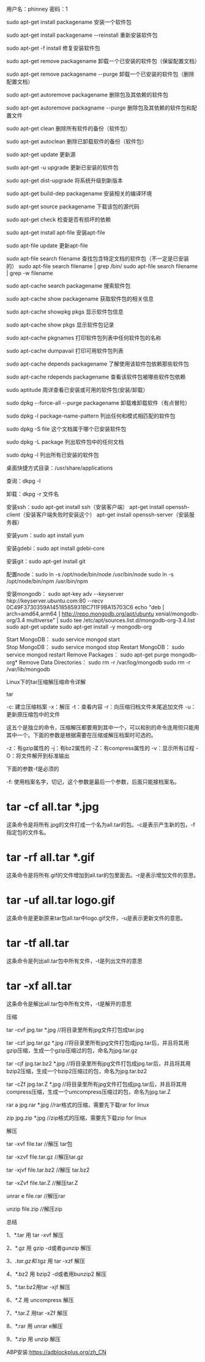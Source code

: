 ﻿用户名：phinney 密码：1

sudo apt-get install packagename		安装一个软件包

sudo apt-get install packagename --reinstall	重新安装软件包

sudo apt-get -f install   			修复安装软件包

sudo apt-get remove packagename 		卸载一个已安装的软件包（保留配置文档）

sudo apt-get remove packagename --purge 	卸载一个已安装的软件包（删除配置文档）

sudo apt-get autoremove packagename		删除包及其依赖的软件包

sudo apt-get autoremove packagname --purge	删除包及其依赖的软件包和配置文件

sudo apt-get clean				删除所有软件的备份（软件包）

sudo apt-get autoclean				删除已卸载软件的备份（软件包）

sudo apt-get update				更新源

sudo apt-get -u upgrade				更新已安装的软件包

sudo apt-get dist-upgrade			将系统升级到新版本

sudo apt-get build-dep packagename		安装相关的编译环境

sudo apt-get source packagename			下载该包的源代码

sudo apt-get check				检查是否有损坏的依赖

sudo apt-get install apt-file			安装apt-file

sudo apt-file update				更新apt-file

sudo apt-file search filename			查找包含特定文档的软件包（不一定是已安装的）
						sudo apt-file search filename | grep /bin/
						sudo apt-file search filename | grep -w filename

sudo apt-cache search packagename		搜索软件包

sudo apt-cache show packagename			获取软件包的相关信息

sudo apt-cache showpkg pkgs			显示软件包信息

sudo apt-cache show pkgs			显示软件包记录

sudo apt-cache pkgnames				打印软件包列表中任何软件包的名称

sudo apt-cache dumpavail			打印可用软件包列表

sudo apt-cache depends packagename		了解使用该软件包依赖那些软件包

sudo apt-cache rdepends packagename		查看该软件包被哪些软件包依赖

sudo aptitude					周详查看已安装或可用的软件包(安装/卸载）

sudo dpkg --force-all --purge packagename	卸载难卸载软件（有点冒险）

sudo dpkg -l package-name-pattern		列出任何和模式相匹配的软件包

sudo dpkg -S file				这个文档属于哪个已安装软件包

sudo dpkg -L package				列出软件包中的任何文档

sudo dpkg -l					列出所有已安装的软件包


桌面快捷方式目录：/usr/share/applications

查询：dkpg -l

卸载：dkpg -r 文件名


安装ssh：sudo apt-get install ssh（安装客户端）
	 apt-get install openssh-client（安装客户端失败时安装这个）
	 apt-get install openssh-server（安装服务器）

安装yum：sudo apt install yum

安装gdebi：sudo apt install gdebi-core

安装git：sudo apt-get install git

配置node：sudo ln -s /opt/node/bin/node /usr/bin/node
	  sudo ln -s /opt/node/bin/npm /usr/bin/npm

安装mongodb：
sudo apt-key adv --keyserver hkp://keyserver.ubuntu.com:80 --recv 0C49F3730359A14518585931BC711F9BA15703C6
echo "deb [ arch=amd64,arm64 ] http://repo.mongodb.org/apt/ubuntu xenial/mongodb-org/3.4 multiverse" | sudo tee /etc/apt/sources.list.d/mongodb-org-3.4.list
sudo apt-get update
sudo apt-get install -y mongodb-org

Start MongoDB： 		sudo service mongod start	
Stop MongoDB：			sudo service mongod stop
Restart MongoDB：		sudo service mongod restart
Remove Packages：		sudo apt-get purge mongodb-org*
Remove Data Directories：	sudo rm -r /var/log/mongodb
				sudo rm -r /var/lib/mongodb

Linux下的tar压缩解压缩命令详解

tar

-c: 建立压缩档案
-x：解压
-t：查看内容
-r：向压缩归档文件末尾追加文件
-u：更新原压缩包中的文件

这五个是独立的命令，压缩解压都要用到其中一个，可以和别的命令连用但只能用其中一个。下面的参数是根据需要在压缩或解压档案时可选的。

-z：有gzip属性的
-j：有bz2属性的
-Z：有compress属性的
-v：显示所有过程
-O：将文件解开到标准输出

下面的参数-f是必须的

-f: 使用档案名字，切记，这个参数是最后一个参数，后面只能接档案名。

# tar -cf all.tar *.jpg
这条命令是将所有.jpg的文件打成一个名为all.tar的包。-c是表示产生新的包，-f指定包的文件名。

# tar -rf all.tar *.gif
这条命令是将所有.gif的文件增加到all.tar的包里面去。-r是表示增加文件的意思。

# tar -uf all.tar logo.gif
这条命令是更新原来tar包all.tar中logo.gif文件，-u是表示更新文件的意思。

# tar -tf all.tar
这条命令是列出all.tar包中所有文件，-t是列出文件的意思

# tar -xf all.tar
这条命令是解出all.tar包中所有文件，-t是解开的意思

压缩

tar -cvf jpg.tar *.jpg //将目录里所有jpg文件打包成tar.jpg 

tar -czf jpg.tar.gz *.jpg   //将目录里所有jpg文件打包成jpg.tar后，并且将其用gzip压缩，生成一个gzip压缩过的包，命名为jpg.tar.gz

 tar -cjf jpg.tar.bz2 *.jpg //将目录里所有jpg文件打包成jpg.tar后，并且将其用bzip2压缩，生成一个bzip2压缩过的包，命名为jpg.tar.bz2

tar -cZf jpg.tar.Z *.jpg   //将目录里所有jpg文件打包成jpg.tar后，并且将其用compress压缩，生成一个umcompress压缩过的包，命名为jpg.tar.Z

rar a jpg.rar *.jpg //rar格式的压缩，需要先下载rar for linux

zip jpg.zip *.jpg //zip格式的压缩，需要先下载zip for linux

解压

tar -xvf file.tar //解压 tar包

tar -xzvf file.tar.gz //解压tar.gz

tar -xjvf file.tar.bz2   //解压 tar.bz2

tar -xZvf file.tar.Z   //解压tar.Z

unrar e file.rar //解压rar

unzip file.zip //解压zip

总结

1、*.tar 用 tar -xvf 解压

2、*.gz 用 gzip -d或者gunzip 解压

3、*.tar.gz和*.tgz 用 tar -xzf 解压

4、*.bz2 用 bzip2 -d或者用bunzip2 解压

5、*.tar.bz2用tar -xjf 解压

6、*.Z 用 uncompress 解压

7、*.tar.Z 用tar -xZf 解压

8、*.rar 用 unrar e解压

9、*.zip 用 unzip 解压


ABP安装:https://adblockplus.org/zh_CN